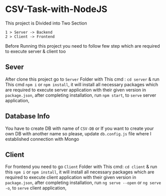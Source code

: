 # CSV-Task-with-NodeJS

This project is Divided into Two Section 
```
1 > Server -> Backend
2 > Client -> Frontend
```
Before Running this project you need to follow few step which are required to execute server & client too

## Sever

After clone this project go to `Server` Folder with This cmd : `cd server` & run This cmd `npm i` or `npm install`, it will install all necessary packages which are
required to execute server application with their given version in `package.json`, after completing installation, run `npm start`, to `serve` server application,   

## Database Info

You have to create DB with name of `CSV-DB` or If you want to create your own DB with another name so please, update `db.config.js` file where I established connection with Mongo

## Client 

For frontend you need to go `Client` Folder with This cmd: `cd client` & run this `npm i` or `npm install`, it will install all necessary packages which are
required to execute client application with their given version in `package.json`, after completing installation, run `ng serve --open` or `ng serve -o`, to `serve` client application,   
